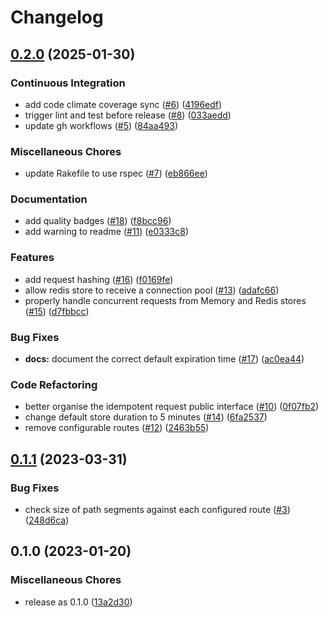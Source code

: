 # Changelog

## [0.2.0](https://github.com/matteoredz/rack-idempotency_key/compare/v0.1.1...v0.2.0) (2025-01-30)


### Continuous Integration

* add code climate coverage sync ([#6](https://github.com/matteoredz/rack-idempotency_key/issues/6)) ([4196edf](https://github.com/matteoredz/rack-idempotency_key/commit/4196edf2194668084d15ca3414ab3dd3d01551d4))
* trigger lint and test before release ([#8](https://github.com/matteoredz/rack-idempotency_key/issues/8)) ([033aedd](https://github.com/matteoredz/rack-idempotency_key/commit/033aedd29ff24308ebdf6f4ea0d162374dd399af))
* update gh workflows ([#5](https://github.com/matteoredz/rack-idempotency_key/issues/5)) ([84aa493](https://github.com/matteoredz/rack-idempotency_key/commit/84aa49341cf74e057efb48e2e68b5901d9843226))


### Miscellaneous Chores

* update Rakefile to use rspec ([#7](https://github.com/matteoredz/rack-idempotency_key/issues/7)) ([eb866ee](https://github.com/matteoredz/rack-idempotency_key/commit/eb866eea6d5ba9dac599a9c3b2cd239b0471b853))


### Documentation

* add quality badges ([#18](https://github.com/matteoredz/rack-idempotency_key/issues/18)) ([f8bcc96](https://github.com/matteoredz/rack-idempotency_key/commit/f8bcc96421b6b167a578728ff0d1eeb9c5eccff3))
* add warning to readme ([#11](https://github.com/matteoredz/rack-idempotency_key/issues/11)) ([e0333c8](https://github.com/matteoredz/rack-idempotency_key/commit/e0333c813aaf2969bebad9ea72056a9d36e9489f))


### Features

* add request hashing ([#16](https://github.com/matteoredz/rack-idempotency_key/issues/16)) ([f0169fe](https://github.com/matteoredz/rack-idempotency_key/commit/f0169feb088c09c24d68c13a4f640fb41204e4e4))
* allow redis store to receive a connection pool ([#13](https://github.com/matteoredz/rack-idempotency_key/issues/13)) ([adafc66](https://github.com/matteoredz/rack-idempotency_key/commit/adafc66cee442cc7521c559f2b4fc46651f9c0f9))
* properly handle concurrent requests from Memory and Redis stores ([#15](https://github.com/matteoredz/rack-idempotency_key/issues/15)) ([d7fbbcc](https://github.com/matteoredz/rack-idempotency_key/commit/d7fbbccce3211e4ff2ce0b0d4ac0e7df4bbd5a10))


### Bug Fixes

* **docs:** document the correct default expiration time ([#17](https://github.com/matteoredz/rack-idempotency_key/issues/17)) ([ac0ea44](https://github.com/matteoredz/rack-idempotency_key/commit/ac0ea44ad5a7ecd450a2b8be11a192a19b7222cb))


### Code Refactoring

* better organise the idempotent request public interface ([#10](https://github.com/matteoredz/rack-idempotency_key/issues/10)) ([0f07fb2](https://github.com/matteoredz/rack-idempotency_key/commit/0f07fb2f55c62b0f08f2b8b96e040b494db48a6e))
* change default store duration to 5 minutes ([#14](https://github.com/matteoredz/rack-idempotency_key/issues/14)) ([6fa2537](https://github.com/matteoredz/rack-idempotency_key/commit/6fa2537cd43d32b159e82064a938d9195f42ab7b))
* remove configurable routes ([#12](https://github.com/matteoredz/rack-idempotency_key/issues/12)) ([2463b55](https://github.com/matteoredz/rack-idempotency_key/commit/2463b555188b5c4fee436ff6f96f3144a66c16fa))

## [0.1.1](https://github.com/matteoredz/rack-idempotency_key/compare/v0.1.0...v0.1.1) (2023-03-31)


### Bug Fixes

* check size of path segments against each configured route ([#3](https://github.com/matteoredz/rack-idempotency_key/issues/3)) ([248d6ca](https://github.com/matteoredz/rack-idempotency_key/commit/248d6cafbcb875781b0a3673db8561d31db464f7))

## 0.1.0 (2023-01-20)


### Miscellaneous Chores

* release as 0.1.0 ([13a2d30](https://github.com/matteoredz/rack-idempotency_key/commit/13a2d30f0ed0de82a8e94b0526c70adb6411e79e))
